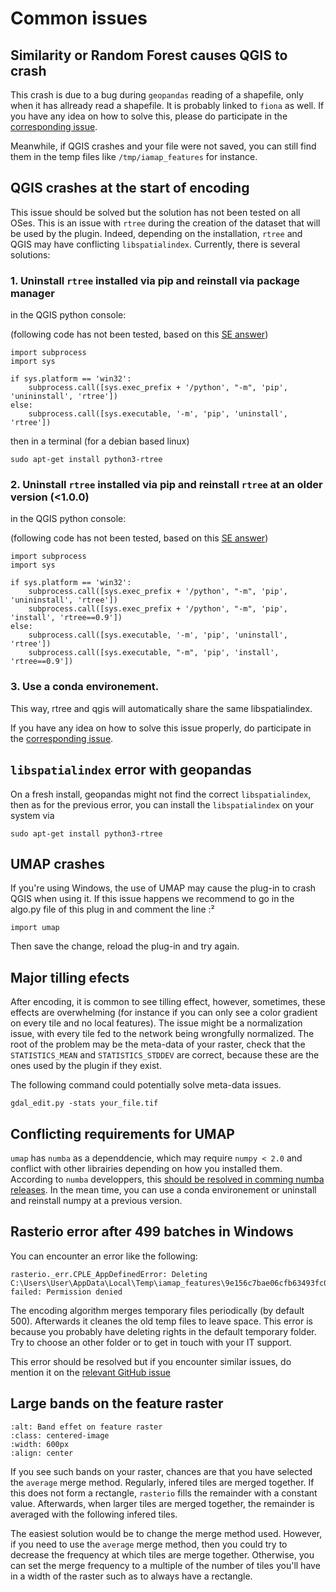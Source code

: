 # Common issues

## Similarity or Random Forest causes QGIS to crash

This crash is due to a bug during `geopandas` reading of a shapefile, only when it has allready read a shapefile. It is probably linked to `fiona` as well. If you have any idea on how to solve this, please do participate in the [corresponding issue](https://github.com/umr-amap/iamap/issues/28).

Meanwhile, if QGIS crashes and your file were not saved, you can still find them in the temp files like `/tmp/iamap_features` for instance.



## QGIS crashes at the start of encoding

This issue should be solved but the solution has not been tested on all OSes. This is an issue with `rtree` during the creation of the dataset that will be used by the plugin.
Indeed, depending on the installation, `rtree` and QGIS may have conflicting `libspatialindex`. Currently, there is several solutions:

### 1. Uninstall `rtree` installed via pip and reinstall via package manager

in the QGIS python console:

(following code has not been tested, based on this [SE answer](https://gis.stackexchange.com/questions/418274/installing-python-module-using-pip-via-python-console-in-qgis-3-22))
```
import subprocess 
import sys

if sys.platform == 'win32':
    subprocess.call([sys.exec_prefix + '/python', "-m", 'pip', 'unininstall', 'rtree'])
else:
    subprocess.call([sys.executable, '-m', 'pip', 'uninstall', 'rtree']) 
```

then in a terminal (for a debian based linux)

```
sudo apt-get install python3-rtree
```

### 2. Uninstall `rtree` installed via pip and reinstall `rtree` at an older version (<1.0.0)

in the QGIS python console:

(following code has not been tested, based on this [SE answer](https://gis.stackexchange.com/questions/418274/installing-python-module-using-pip-via-python-console-in-qgis-3-22))
```
import subprocess 
import sys

if sys.platform == 'win32':
    subprocess.call([sys.exec_prefix + '/python', "-m", 'pip', 'unininstall', 'rtree'])
    subprocess.call([sys.exec_prefix + '/python', "-m", 'pip', 'install', 'rtree==0.9'])
else:
    subprocess.call([sys.executable, '-m', 'pip', 'uninstall', 'rtree']) 
    subprocess.call([sys.executable, "-m", 'pip', 'install', 'rtree==0.9'])
```

### 3. Use a conda environement.

This way, rtree and qgis will automatically share the same libspatialindex.

If you have any idea on how to solve this issue properly, do participate in the [corresponding issue](https://github.com/umr-amap/iamap/issues/13).


## `libspatialindex` error with geopandas

On a fresh install, geopandas might not find the correct `libspatialindex`, then as for the previous error, you can install the `libspatialindex` on your system via

```
sudo apt-get install python3-rtree
```


## UMAP crashes


If you're using Windows, the use of UMAP may cause the plug-in to crash QGIS when using it.
If this issue happens we recommend to go in the algo.py file of this plug in and comment the line :²

```
import umap
```

Then save the change, reload the plug-in and try again.


## Major tilling efects

After encoding, it is common to see tilling effect, however, sometimes, these effects are overwhelming (for instance if you can only see a color gradient on every tile and no local features).
The issue might be a normalization issue, with every tile fed to the network being wrongfully normalized.
The root of the problem may be the meta-data of your raster, check that the `STATISTICS_MEAN` and `STATISTICS_STDDEV` are correct, because these are the ones used by the plugin if they exist.

The following command could potentially solve meta-data issues.

```
gdal_edit.py -stats your_file.tif
```

## Conflicting requirements for UMAP

`umap` has `numba` as a dependdencie, which may require `numpy < 2.0` and conflict with other librairies depending on how you installed them. According to `numba` developpers, this
[should be resolved in comming numba releases](https://github.com/numba/numba/issues/9708).
In the mean time, you can use a conda environement or uninstall and reinstall numpy at a previous version.

## Rasterio error after 499 batches in Windows

You can encounter an error like the following:

```
rasterio._err.CPLE_AppDefinedError: Deleting C:\Users\User\AppData\Local\Temp\iamap_features\9e156c7bae06cfb63493fc0f4a0f8225\merged_tmp.tif failed: Permission denied
```

The encoding algorithm merges temporary files periodically (by default 500). Afterwards it cleanes the old temp files to leave space. 
This error is because you probably have deleting rights in the default temporary folder. Try to choose an other folder or to get in touch with your IT support.

This error should be resolved but if you encounter similar issues, do mention it on the [relevant GitHub issue](https://github.com/umr-amap/iamap/issues/45)

## Large bands on the feature raster


```{image} ./_static/merge_band.png
:alt: Band effet on feature raster
:class: centered-image
:width: 600px
:align: center
```

If you see such bands on your raster, chances are that you have selected the `average` merge method.
Regularly, infered tiles are merged together. If this does not form a rectangle, `rasterio` fills the remainder with a constant value.
Afterwards, when larger tiles are merged together, the remainder is averaged with the following infered tiles.

The easiest solution would be to change the merge method used. However, if you need to use the `average` merge method, then you could try to decrease the frequency at which tiles are merge together. Otherwise, you can set the merge frequency to a multiple of the number of tiles you'll have in a width of the raster such as to always have a rectangle.
